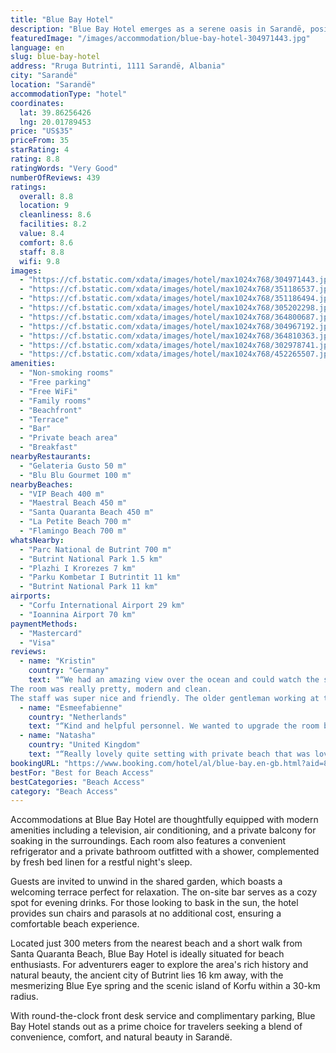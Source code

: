 ```yaml
---
title: "Blue Bay Hotel"
description: "Blue Bay Hotel emerges as a serene oasis in Sarandë, positioned a mere stone's throw from the crystalline beach and only 1."
featuredImage: "/images/accommodation/blue-bay-hotel-304971443.jpg"
language: en
slug: blue-bay-hotel
address: "Rruga Butrinti, 1111 Sarandë, Albania"
city: "Sarandë"
location: "Sarandë"
accommodationType: "hotel"
coordinates:
  lat: 39.86256426
  lng: 20.01789453
price: "US$35"
priceFrom: 35
starRating: 4
rating: 8.8
ratingWords: "Very Good"
numberOfReviews: 439
ratings:
  overall: 8.8
  location: 9
  cleanliness: 8.6
  facilities: 8.2
  value: 8.4
  comfort: 8.6
  staff: 8.8
  wifi: 9.8
images:
  - "https://cf.bstatic.com/xdata/images/hotel/max1024x768/304971443.jpg?k=8aeddff5034f5eb6c1840f26b6430bdcb25786e538836ce9624f84fd94fac3b7&o=&hp=1"
  - "https://cf.bstatic.com/xdata/images/hotel/max1024x768/351186537.jpg?k=c7b848e89a429325d63a9f757ea26fae9856a095e8781a449b51581b2068c286&o=&hp=1"
  - "https://cf.bstatic.com/xdata/images/hotel/max1024x768/351186494.jpg?k=c3dad287a4812303292c154d261970f2c13e98552460d4d67b9f5986c9a21181&o=&hp=1"
  - "https://cf.bstatic.com/xdata/images/hotel/max1024x768/305202298.jpg?k=5d63d57125e230ddd760cceba6b10e1c33cdb10f3a348ffdcba5570606898dd3&o=&hp=1"
  - "https://cf.bstatic.com/xdata/images/hotel/max1024x768/364800687.jpg?k=29798b34e66d6339e0e945836e56f4dce857a0b771eb3a12638eef837ddcf28a&o=&hp=1"
  - "https://cf.bstatic.com/xdata/images/hotel/max1024x768/304967192.jpg?k=2f93544009f9a74ab5280aab5d9a6d7a030e6cf9254afeb6d13f2ec6ecd08f15&o=&hp=1"
  - "https://cf.bstatic.com/xdata/images/hotel/max1024x768/364810363.jpg?k=93ba2adabf44db2d0c9b3d6e5d2e54a4e12b3b9b8baec062d2c9d03d4ff3cb70&o=&hp=1"
  - "https://cf.bstatic.com/xdata/images/hotel/max1024x768/302978741.jpg?k=eb7d3b51d8e579cb2725dba08c4e96ec17ad64b26ba364929fc9eaf47265f1bc&o=&hp=1"
  - "https://cf.bstatic.com/xdata/images/hotel/max1024x768/452265507.jpg?k=92349d410d232335268a9ff35db7aeac3d2844482f606cd11581108cb67c4616&o=&hp=1"
amenities:
  - "Non-smoking rooms"
  - "Free parking"
  - "Free WiFi"
  - "Family rooms"
  - "Beachfront"
  - "Terrace"
  - "Bar"
  - "Private beach area"
  - "Breakfast"
nearbyRestaurants:
  - "Gelateria Gusto 50 m"
  - "Blu Blu Gourmet 100 m"
nearbyBeaches:
  - "VIP Beach 400 m"
  - "Maestral Beach 450 m"
  - "Santa Quaranta Beach 450 m"
  - "La Petite Beach 700 m"
  - "Flamingo Beach 700 m"
whatsNearby:
  - "Parc National de Butrint 700 m"
  - "Butrint National Park 1.5 km"
  - "Plazhi I Krorezes 7 km"
  - "Parku Kombetar I Butrintit 11 km"
  - "Butrint National Park 11 km"
airports:
  - "Corfu International Airport 29 km"
  - "Ioannina Airport 70 km"
paymentMethods:
  - "Mastercard"
  - "Visa"
reviews:
  - name: "Kristin"
    country: "Germany"
    text: "“We had an amazing view over the ocean and could watch the sunsets. We liked the direct ocean connection.
The room was really pretty, modern and clean.
The staff was super nice and friendly. The older gentleman working at the reception will try...”"
  - name: "Esmeefabienne"
    country: "Netherlands"
    text: "“Kind and helpful personnel. We wanted to upgrade the room because we booked a wrong room, so we received a very nice room with sea view for some money. Big Delicious open buffet breakfast with a lot of variety. Silvio makes the best Turkish...”"
  - name: "Natasha"
    country: "United Kingdom"
    text: "“Really lovely quite setting with private beach that was lovely and peaceful, lovely view from the room”"
bookingURL: "https://www.booking.com/hotel/al/blue-bay.en-gb.html?aid=8035640"
bestFor: "Best for Beach Access"
bestCategories: "Beach Access"
category: "Beach Access"
---
```


Accommodations at Blue Bay Hotel are thoughtfully equipped with modern amenities including a television, air conditioning, and a private balcony for soaking in the surroundings. Each room also features a convenient refrigerator and a private bathroom outfitted with a shower, complemented by fresh bed linen for a restful night's sleep.

Guests are invited to unwind in the shared garden, which boasts a welcoming terrace perfect for relaxation. The on-site bar serves as a cozy spot for evening drinks. For those looking to bask in the sun, the hotel provides sun chairs and parasols at no additional cost, ensuring a comfortable beach experience.

Located just 300 meters from the nearest beach and a short walk from Santa Quaranta Beach, Blue Bay Hotel is ideally situated for beach enthusiasts. For adventurers eager to explore the area's rich history and natural beauty, the ancient city of Butrint lies 16 km away, with the mesmerizing Blue Eye spring and the scenic island of Korfu within a 30-km radius.

With round-the-clock front desk service and complimentary parking, Blue Bay Hotel stands out as a prime choice for travelers seeking a blend of convenience, comfort, and natural beauty in Sarandë.